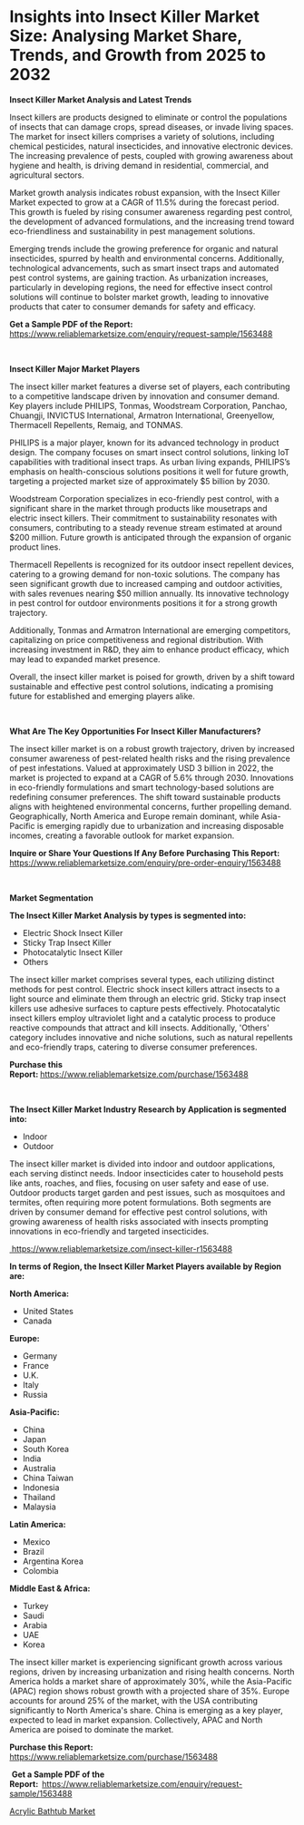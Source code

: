 <p><h1>Insights into Insect Killer Market Size: Analysing Market Share, Trends, and Growth from 2025 to 2032</h1></p><p><strong>Insect Killer Market Analysis and Latest Trends</strong></p>
<p><p>Insect killers are products designed to eliminate or control the populations of insects that can damage crops, spread diseases, or invade living spaces. The market for insect killers comprises a variety of solutions, including chemical pesticides, natural insecticides, and innovative electronic devices. The increasing prevalence of pests, coupled with growing awareness about hygiene and health, is driving demand in residential, commercial, and agricultural sectors.</p><p>Market growth analysis indicates robust expansion, with the Insect Killer Market expected to grow at a CAGR of 11.5% during the forecast period. This growth is fueled by rising consumer awareness regarding pest control, the development of advanced formulations, and the increasing trend toward eco-friendliness and sustainability in pest management solutions. </p><p>Emerging trends include the growing preference for organic and natural insecticides, spurred by health and environmental concerns. Additionally, technological advancements, such as smart insect traps and automated pest control systems, are gaining traction. As urbanization increases, particularly in developing regions, the need for effective insect control solutions will continue to bolster market growth, leading to innovative products that cater to consumer demands for safety and efficacy.</p></p>
<p><strong>Get a Sample PDF of the Report:&nbsp;</strong> <a href="https://www.reliablemarketsize.com/enquiry/request-sample/1563488?utm_campaign=2319&utm_medium=2&utm_source=Github&utm_content=ia&utm_term=08022025&utm_id=insect-killer">https://www.reliablemarketsize.com/enquiry/request-sample/1563488</a></p>
<p>&nbsp;</p>
<p><strong>Insect Killer Major Market Players</strong></p>
<p><p>The insect killer market features a diverse set of players, each contributing to a competitive landscape driven by innovation and consumer demand. Key players include PHILIPS, Tonmas, Woodstream Corporation, Panchao, Chuangji, INVICTUS International, Armatron International, Greenyellow, Thermacell Repellents, Remaig, and TONMAS.</p><p>PHILIPS is a major player, known for its advanced technology in product design. The company focuses on smart insect control solutions, linking IoT capabilities with traditional insect traps. As urban living expands, PHILIPS’s emphasis on health-conscious solutions positions it well for future growth, targeting a projected market size of approximately $5 billion by 2030.</p><p>Woodstream Corporation specializes in eco-friendly pest control, with a significant share in the market through products like mousetraps and electric insect killers. Their commitment to sustainability resonates with consumers, contributing to a steady revenue stream estimated at around $200 million. Future growth is anticipated through the expansion of organic product lines.</p><p>Thermacell Repellents is recognized for its outdoor insect repellent devices, catering to a growing demand for non-toxic solutions. The company has seen significant growth due to increased camping and outdoor activities, with sales revenues nearing $50 million annually. Its innovative technology in pest control for outdoor environments positions it for a strong growth trajectory.</p><p>Additionally, Tonmas and Armatron International are emerging competitors, capitalizing on price competitiveness and regional distribution. With increasing investment in R&D, they aim to enhance product efficacy, which may lead to expanded market presence.</p><p>Overall, the insect killer market is poised for growth, driven by a shift toward sustainable and effective pest control solutions, indicating a promising future for established and emerging players alike.</p></p>
<p>&nbsp;</p>
<p><strong>What Are The Key Opportunities For Insect Killer Manufacturers?</strong></p>
<p><p>The insect killer market is on a robust growth trajectory, driven by increased consumer awareness of pest-related health risks and the rising prevalence of pest infestations. Valued at approximately USD 3 billion in 2022, the market is projected to expand at a CAGR of 5.6% through 2030. Innovations in eco-friendly formulations and smart technology-based solutions are redefining consumer preferences. The shift toward sustainable products aligns with heightened environmental concerns, further propelling demand. Geographically, North America and Europe remain dominant, while Asia-Pacific is emerging rapidly due to urbanization and increasing disposable incomes, creating a favorable outlook for market expansion.</p></p>
<p><strong>Inquire or Share Your Questions If Any Before Purchasing This Report:</strong> <a href="https://www.reliablemarketsize.com/enquiry/pre-order-enquiry/1563488?utm_campaign=2319&utm_medium=2&utm_source=Github&utm_content=ia&utm_term=08022025&utm_id=insect-killer">https://www.reliablemarketsize.com/enquiry/pre-order-enquiry/1563488</a></p>
<p>&nbsp;</p>
<p><strong>Market Segmentation</strong></p>
<p><strong>The Insect Killer Market Analysis by types is segmented into:</strong></p>
<p><ul><li>Electric Shock Insect Killer</li><li>Sticky Trap Insect Killer</li><li>Photocatalytic Insect Killer</li><li>Others</li></ul></p>
<p><p>The insect killer market comprises several types, each utilizing distinct methods for pest control. Electric shock insect killers attract insects to a light source and eliminate them through an electric grid. Sticky trap insect killers use adhesive surfaces to capture pests effectively. Photocatalytic insect killers employ ultraviolet light and a catalytic process to produce reactive compounds that attract and kill insects. Additionally, 'Others' category includes innovative and niche solutions, such as natural repellents and eco-friendly traps, catering to diverse consumer preferences.</p></p>
<p><strong>Purchase this Report:&nbsp;</strong><a href="https://www.reliablemarketsize.com/purchase/1563488?utm_campaign=2319&utm_medium=2&utm_source=Github&utm_content=ia&utm_term=08022025&utm_id=insect-killer">https://www.reliablemarketsize.com/purchase/1563488</a></p>
<p>&nbsp;</p>
<p><strong>The Insect Killer Market Industry Research by Application is segmented into:</strong></p>
<p><ul><li>Indoor</li><li>Outdoor</li></ul></p>
<p><p>The insect killer market is divided into indoor and outdoor applications, each serving distinct needs. Indoor insecticides cater to household pests like ants, roaches, and flies, focusing on user safety and ease of use. Outdoor products target garden and pest issues, such as mosquitoes and termites, often requiring more potent formulations. Both segments are driven by consumer demand for effective pest control solutions, with growing awareness of health risks associated with insects prompting innovations in eco-friendly and targeted insecticides.</p></p>
<p><a href="https://www.reliablemarketsize.com/insect-killer-r1563488?utm_campaign=2319&utm_medium=2&utm_source=Github&utm_content=ia&utm_term=08022025&utm_id=insect-killer">&nbsp;https://www.reliablemarketsize.com/insect-killer-r1563488</a></p>
<p><strong>In terms of Region, the Insect Killer Market Players available by Region are:</strong></p>
<p>
    <p> <strong> North America: </strong>
        <ul>
            <li>United States</li>
            <li>Canada</li>
        </ul>
        </p> 
    <p> <strong> Europe: </strong>
        <ul>
            <li>Germany</li>
            <li>France</li>
            <li>U.K.</li>
            <li>Italy</li>
            <li>Russia</li>
        </ul>
        </p> 
    <p> <strong> Asia-Pacific: </strong>
        <ul>
            <li>China</li>
            <li>Japan</li>
            <li>South Korea</li>
            <li>India</li>
            <li>Australia</li>
            <li>China Taiwan</li>
            <li>Indonesia</li>
            <li>Thailand</li>
            <li>Malaysia</li>
        </ul>
        </p> 
    <p> <strong> Latin America: </strong>
        <ul>
            <li>Mexico</li>
            <li>Brazil</li>
            <li>Argentina Korea</li>
            <li>Colombia</li>
        </ul>
        </p> 
    <p> <strong> Middle East & Africa: </strong>
        <ul>
            <li>Turkey</li>
            <li>Saudi</li>
            <li>Arabia</li>
            <li>UAE</li>
            <li>Korea</li>
        </ul>
    </p>
    </p>
<p><p>The insect killer market is experiencing significant growth across various regions, driven by increasing urbanization and rising health concerns. North America holds a market share of approximately 30%, while the Asia-Pacific (APAC) region shows robust growth with a projected share of 35%. Europe accounts for around 25% of the market, with the USA contributing significantly to North America's share. China is emerging as a key player, expected to lead in market expansion. Collectively, APAC and North America are poised to dominate the market.</p></p>
<p><strong>Purchase this Report: </strong><a href="https://www.reliablemarketsize.com/purchase/1563488?utm_campaign=2319&utm_medium=2&utm_source=Github&utm_content=ia&utm_term=08022025&utm_id=insect-killer">https://www.reliablemarketsize.com/purchase/1563488</a></p>
<p>&nbsp;<strong>Get a Sample PDF of the Report:&nbsp;&nbsp;</strong><a href="https://www.reliablemarketsize.com/enquiry/request-sample/1563488?utm_campaign=2319&utm_medium=2&utm_source=Github&utm_content=ia&utm_term=08022025&utm_id=insect-killer">https://www.reliablemarketsize.com/enquiry/request-sample/1563488</a></p>
<p><strong></strong></p>
<p><p><a href="https://github.com/oslieselotte2192/Market-Research-Report-List-1/blob/main/acrylic-bathtub-market.md?utm_campaign=2319&utm_medium=2&utm_source=Github&utm_content=ia&utm_term=08022025&utm_id=insect-killer">Acrylic Bathtub Market</a></p></p>